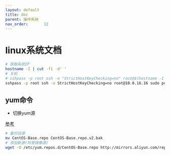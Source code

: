 ```yaml
---
layout: default
title: doc
parent: 操作系统
nav_order:       12
---
```


# linux系统文档

```bash
# 获取系统IP
hostname -I | cut -f1 -d' '
# 关机
# sshpass -p root ssh -o "StrictHostKeyChecking=no" root@$(hostname -I | cut -f1 -d' ') "sudo poweroff"
sshpass -p root ssh -o StrictHostKeyChecking=no root@10.0.16.16 sudo poweroff
```

## yum命令

- 切换yum源

[参考](https://developer.aliyun.com/article/675241)

```bash
# 备份旧源
mv CentOS-Base.repo CentOS-Base.repo.v2.bak
# 添加新源(阿里镜像源)
wget -O /etc/yum.repos.d/CentOS-Base.repo http://mirrors.aliyun.com/repo/Centos-7.repo

```
